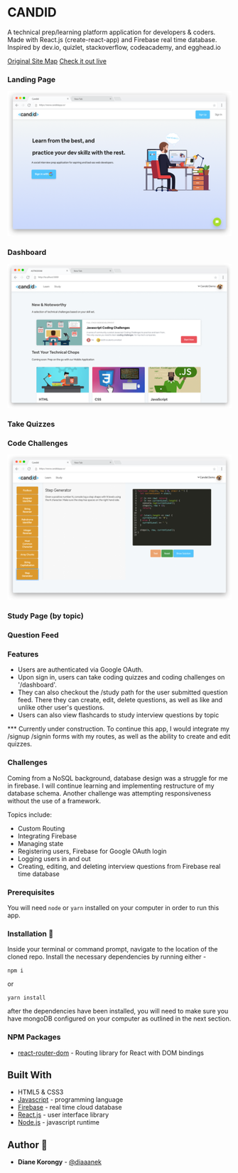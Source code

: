 # CANDID

A technical prep/learning platform application for developers & coders. Made with React.js (create-react-app) and Firebase real time database. Inspired by dev.io, quizlet, stackoverflow, codeacademy, and egghead.io

[Original Site Map](https://github.com/diaaanek/candid/wiki/Originial-Site-Map/_edit)
[Check it out live](https://candidapp.co)

### Landing Page

![Candid1](https://raw.githubusercontent.com/diaaanek/candid/master/public/candidmock1.png)

### Dashboard

![Candid2](https://raw.githubusercontent.com/diaaanek/candid/master/public/candid2.png)

### Take Quizzes

### Code Challenges

![Candid3](https://raw.githubusercontent.com/diaaanek/candid/master/public/candid3.png)

### Study Page (by topic)

### Question Feed

### Features

- Users are authenticated via Google OAuth.
- Upon sign in, users can take coding quizzes and coding challenges on '/dashboard'.
- They can also checkout the /study path for the user submitted question feed. There they can create, edit, delete questions, as well as like and unlike other user's questions.
- Users can also view flashcards to study interview questions by topic

\*\*\* Currently under construction. To continue this app, I would integrate my /signup /signin forms with my routes, as well as the ability to create and edit quizzes.

### Challenges

Coming from a NoSQL background, database design was a struggle for me in firebase. I will continue learning and implementing restructure of my database schema. Another challenge was attempting responsiveness without the use of a framework.

Topics include:

- Custom Routing
- Integrating Firebase
- Managing state
- Registering users, Firebase for Google OAuth login
- Logging users in and out
- Creating, editing, and deleting interview questions from Firebase real time database

### Prerequisites

You will need `node` or `yarn` installed on your computer in order to run this app.

### Installation :file_folder:

Inside your terminal or command prompt, navigate to the location of the cloned repo. Install the necessary dependencies by running either -

```
npm i
```

or

```
yarn install
```

after the dependencies have been installed, you will need to make sure you have mongoDB configured on your computer as outlined in the next section.

### NPM Packages

- [react-router-dom](https://www.npmjs.com/package/react-router-dom) - Routing library for React with DOM bindings

## Built With

- HTML5 & CSS3
- [Javascript](https://www.javascript.com/) - programming language
- [Firebase](https://www.firebase.com) - real time cloud database
- [React.js](https://reactjs.org/) - user interface library
- [Node.js](https://nodejs.org/en/) - javascript runtime

## Author :key:

- **Diane Korongy** - [@diaaanek](https://github.com/diaaanek)
